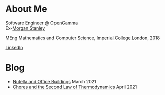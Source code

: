 # About Me

Software Engineer @ [OpenGamma](https://opengamma.com/)  
Ex-[Morgan Stanley](https://www.morganstanley.com/)

MEng Mathematics and Computer Science, [Imperial College London](https://www.imperial.ac.uk/), 2018

[LinkedIn](https://www.linkedin.com/in/vaibhavkrishnakumar/)

# Blog
*  [Nutella and Office Buildings](blog/nutella_office_buildings)
   March 2021
*  [Chores and the Second Law of Thermodynamics](blog/chores_entropy)
   April 2021
